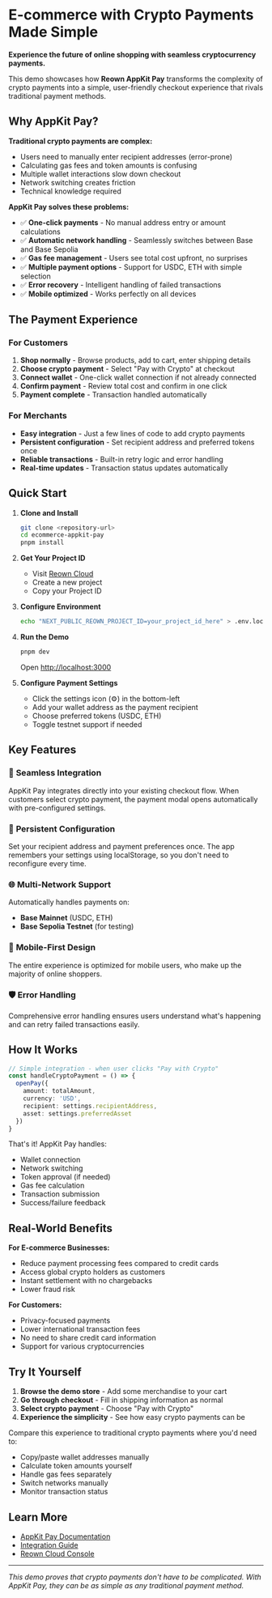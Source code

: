 # E-commerce with Crypto Payments Made Simple

**Experience the future of online shopping with seamless cryptocurrency payments.**

This demo showcases how **Reown AppKit Pay** transforms the complexity of crypto payments into a simple, user-friendly checkout experience that rivals traditional payment methods.

## Why AppKit Pay?

**Traditional crypto payments are complex:**
- Users need to manually enter recipient addresses (error-prone)
- Calculating gas fees and token amounts is confusing
- Multiple wallet interactions slow down checkout
- Network switching creates friction
- Technical knowledge required

**AppKit Pay solves these problems:**
- ✅ **One-click payments** - No manual address entry or amount calculations
- ✅ **Automatic network handling** - Seamlessly switches between Base and Base Sepolia
- ✅ **Gas fee management** - Users see total cost upfront, no surprises
- ✅ **Multiple payment options** - Support for USDC, ETH with simple selection
- ✅ **Error recovery** - Intelligent handling of failed transactions
- ✅ **Mobile optimized** - Works perfectly on all devices

## The Payment Experience

### For Customers
1. **Shop normally** - Browse products, add to cart, enter shipping details
2. **Choose crypto payment** - Select "Pay with Crypto" at checkout
3. **Connect wallet** - One-click wallet connection if not already connected
4. **Confirm payment** - Review total cost and confirm in one click
5. **Payment complete** - Transaction handled automatically

### For Merchants
- **Easy integration** - Just a few lines of code to add crypto payments
- **Persistent configuration** - Set recipient address and preferred tokens once
- **Reliable transactions** - Built-in retry logic and error handling
- **Real-time updates** - Transaction status updates automatically

## Quick Start

1. **Clone and Install**
   ```bash
   git clone <repository-url>
   cd ecommerce-appkit-pay
   pnpm install
   ```

2. **Get Your Project ID**
   - Visit [Reown Cloud](https://cloud.reown.com/)
   - Create a new project
   - Copy your Project ID

3. **Configure Environment**
   ```bash
   echo "NEXT_PUBLIC_REOWN_PROJECT_ID=your_project_id_here" > .env.local
   ```

4. **Run the Demo**
   ```bash
   pnpm dev
   ```
   Open [http://localhost:3000](http://localhost:3000)

5. **Configure Payment Settings**
   - Click the settings icon (⚙️) in the bottom-left
   - Add your wallet address as the payment recipient
   - Choose preferred tokens (USDC, ETH)
   - Toggle testnet support if needed

## Key Features

### 🔄 **Seamless Integration**
AppKit Pay integrates directly into your existing checkout flow. When customers select crypto payment, the payment modal opens automatically with pre-configured settings.

### 💾 **Persistent Configuration**
Set your recipient address and payment preferences once. The app remembers your settings using localStorage, so you don't need to reconfigure every time.

### 🌐 **Multi-Network Support**
Automatically handles payments on:
- **Base Mainnet** (USDC, ETH)
- **Base Sepolia Testnet** (for testing)

### 📱 **Mobile-First Design**
The entire experience is optimized for mobile users, who make up the majority of online shoppers.

### 🛡️ **Error Handling**
Comprehensive error handling ensures users understand what's happening and can retry failed transactions easily.

## How It Works

```typescript
// Simple integration - when user clicks "Pay with Crypto"
const handleCryptoPayment = () => {
  openPay({
    amount: totalAmount,
    currency: 'USD',
    recipient: settings.recipientAddress,
    asset: settings.preferredAsset
  })
}
```

That's it! AppKit Pay handles:
- Wallet connection
- Network switching
- Token approval (if needed)
- Gas fee calculation
- Transaction submission
- Success/failure feedback

## Real-World Benefits

**For E-commerce Businesses:**
- Reduce payment processing fees compared to credit cards
- Access global crypto holders as customers
- Instant settlement with no chargebacks
- Lower fraud risk

**For Customers:**
- Privacy-focused payments
- Lower international transaction fees
- No need to share credit card information
- Support for various cryptocurrencies

## Try It Yourself

1. **Browse the demo store** - Add some merchandise to your cart
2. **Go through checkout** - Fill in shipping information as normal
3. **Select crypto payment** - Choose "Pay with Crypto" 
4. **Experience the simplicity** - See how easy crypto payments can be

Compare this experience to traditional crypto payments where you'd need to:
- Copy/paste wallet addresses manually
- Calculate token amounts yourself
- Handle gas fees separately
- Switch networks manually
- Monitor transaction status

## Learn More

- [AppKit Pay Documentation](https://docs.reown.com/appkit/react/payments)
- [Integration Guide](https://docs.reown.com/appkit)
- [Reown Cloud Console](https://cloud.reown.com/)

---

*This demo proves that crypto payments don't have to be complicated. With AppKit Pay, they can be as simple as any traditional payment method.*
